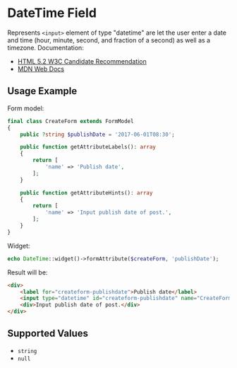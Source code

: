 # DateTime Field

Represents `<input>` element of type "datetime" are let the user enter a date and time (hour, minute, second, and
fraction of a second) as well as a timezone. Documentation:

- [HTML 5.2 W3C Candidate Recommendation](https://www.w3.org/TR/2017/CR-html52-20170808/sec-forms.html#date-and-time-state-typedatetime)
- [MDN Web Docs](https://developer.mozilla.org/docs/Web/HTML/Element/input/date)

## Usage Example

Form model:

```php
final class CreateForm extends FormModel
{
    public ?string $publishDate = '2017-06-01T08:30';

    public function getAttributeLabels(): array
    {
        return [
            'name' => 'Publish date',
        ];
    }

    public function getAttributeHints(): array
    {
        return [
            'name' => 'Input publish date of post.',
        ];
    }
}
```

Widget:

```php
echo DateTime::widget()->formAttribute($createForm, 'publishDate');
```

Result will be:

```html
<div>
    <label for="createform-publishdate">Publish date</label>
    <input type="datetime" id="createform-publishdate" name="CreateForm[publishDate]" value="2017-06-01T08:30">
    <div>Input publish date of post.</div>
</div>
```

## Supported Values

- `string`
- `null`
